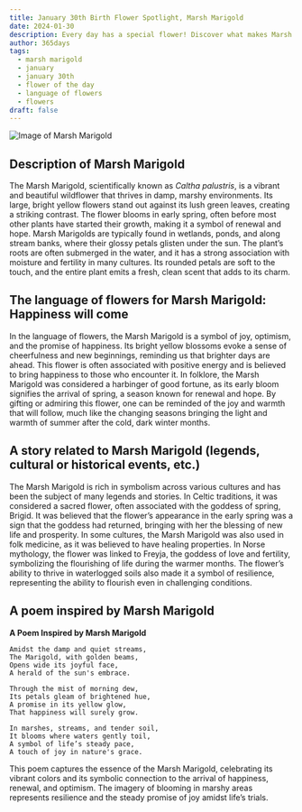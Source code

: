 ```yaml
---
title: January 30th Birth Flower Spotlight, Marsh Marigold
date: 2024-01-30
description: Every day has a special flower! Discover what makes Marsh Marigold unique as today’s birth flower and its symbolic meaning.
author: 365days
tags:
  - marsh marigold
  - january
  - january 30th
  - flower of the day
  - language of flowers
  - flowers
draft: false
---
```



![Image of Marsh Marigold](https://cdn.pixabay.com/photo/2018/04/17/15/09/caltha-palustris-3327710_1280.jpg#center)

## Description of Marsh Marigold

The Marsh Marigold, scientifically known as _Caltha palustris_, is a vibrant and beautiful wildflower that thrives in damp, marshy environments. Its large, bright yellow flowers stand out against its lush green leaves, creating a striking contrast. The flower blooms in early spring, often before most other plants have started their growth, making it a symbol of renewal and hope. Marsh Marigolds are typically found in wetlands, ponds, and along stream banks, where their glossy petals glisten under the sun. The plant’s roots are often submerged in the water, and it has a strong association with moisture and fertility in many cultures. Its rounded petals are soft to the touch, and the entire plant emits a fresh, clean scent that adds to its charm.

## The language of flowers for Marsh Marigold: Happiness will come

In the language of flowers, the Marsh Marigold is a symbol of joy, optimism, and the promise of happiness. Its bright yellow blossoms evoke a sense of cheerfulness and new beginnings, reminding us that brighter days are ahead. This flower is often associated with positive energy and is believed to bring happiness to those who encounter it. In folklore, the Marsh Marigold was considered a harbinger of good fortune, as its early bloom signifies the arrival of spring, a season known for renewal and hope. By gifting or admiring this flower, one can be reminded of the joy and warmth that will follow, much like the changing seasons bringing the light and warmth of summer after the cold, dark winter months.

## A story related to Marsh Marigold (legends, cultural or historical events, etc.)

The Marsh Marigold is rich in symbolism across various cultures and has been the subject of many legends and stories. In Celtic traditions, it was considered a sacred flower, often associated with the goddess of spring, Brigid. It was believed that the flower’s appearance in the early spring was a sign that the goddess had returned, bringing with her the blessing of new life and prosperity. In some cultures, the Marsh Marigold was also used in folk medicine, as it was believed to have healing properties. In Norse mythology, the flower was linked to Freyja, the goddess of love and fertility, symbolizing the flourishing of life during the warmer months. The flower’s ability to thrive in waterlogged soils also made it a symbol of resilience, representing the ability to flourish even in challenging conditions.

## A poem inspired by Marsh Marigold

**A Poem Inspired by Marsh Marigold**

```
Amidst the damp and quiet streams,  
The Marigold, with golden beams,  
Opens wide its joyful face,  
A herald of the sun's embrace.  

Through the mist of morning dew,  
Its petals gleam of brightened hue,  
A promise in its yellow glow,  
That happiness will surely grow.  

In marshes, streams, and tender soil,  
It blooms where waters gently toil,  
A symbol of life’s steady pace,  
A touch of joy in nature's grace.
```

This poem captures the essence of the Marsh Marigold, celebrating its vibrant colors and its symbolic connection to the arrival of happiness, renewal, and optimism. The imagery of blooming in marshy areas represents resilience and the steady promise of joy amidst life’s trials.